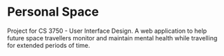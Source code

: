 # Personal Space
Project for CS 3750 - User Interface Design. A web application to help future space travellers monitor and maintain mental health while travelling for extended periods of time.

